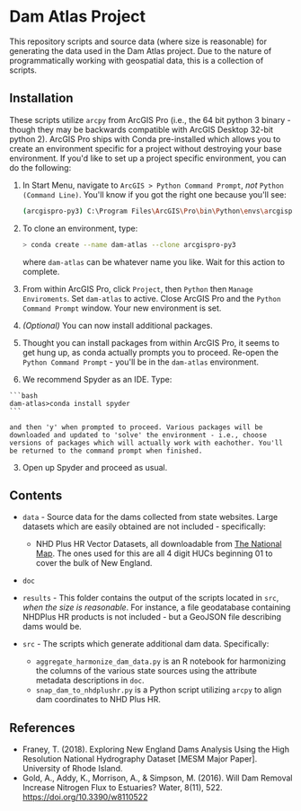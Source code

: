 # Dam Atlas Project

This repository scripts and source data (where size is reasonable) for generating the data used in the Dam Atlas project. Due to the nature of programmatically working with geospatial data, this is a collection of scripts.

## Installation

These scripts utilize `arcpy` from ArcGIS Pro (i.e., the 64 bit python 3 binary - though they may be backwards compatible with ArcGIS Desktop 32-bit python 2). ArcGIS Pro ships with Conda pre-installed which allows you to create an environment specific for a project without destroying your base environment. If you'd like to set up a project specific environment, you can do the following:

1. In Start Menu, navigate to `ArcGIS > Python Command Prompt`, _not_ `Python (Command Line)`. You'll know if you got the right one because you'll see:

    ```bash
    (arcgispro-py3) C:\Program Files\ArcGIS\Pro\bin\Python\envs\arcgispro-py3>
    ```

2. To clone an environment, type:

    ```bash
    > conda create --name dam-atlas --clone arcgispro-py3
    ```

    where `dam-atlas` can be whatever name you like. Wait for this action to complete.

3. From within ArcGIS Pro, click `Project`, then `Python` then `Manage Enviroments`. Set `dam-atlas` to active. Close ArcGIS Pro and the `Python Command Prompt` window. Your new environment is set.

4. _(Optional)_ You can now install additional packages.
  1. Thought you can install packages from within ArcGIS Pro, it seems to get hung up, as conda actually prompts you to proceed. Re-open the `Python Command Prompt` - you'll be in the `dam-atlas` environment.

  2. We recommend Spyder as an IDE. Type:

    ```bash
    dam-atlas>conda install spyder
    ```

    and then 'y' when prompted to proceed. Various packages will be downloaded and updated to 'solve' the environment - i.e., choose versions of packages which will actually work with eachother. You'll be returned to the command prompt when finished.

  3. Open up Spyder and proceed as usual.

## Contents

- `data` - Source data for the dams collected from state websites. Large datasets which are easily obtained are not included - specifically:

    - NHD Plus HR Vector Datasets, all downloadable from [The National Map](https://viewer.nationalmap.gov/basic/). The ones used for this are all 4 digit HUCs beginning 01 to cover the bulk of New England.

- `doc`
- `results` - This folder contains the output of the scripts located in `src`, _when the size is reasonable_. For instance, a file geodatabase containing NHDPlus HR products is not included - but a GeoJSON file describing dams would be.
- `src` - The scripts which generate additional dam data. Specifically:

    - `aggregate_harmonize_dam_data.py` is an R notebook for harmonizing the columns of the various state sources using the attribute metadata descriptions in `doc`.
    - `snap_dam_to_nhdplushr.py` is a Python script utilizing `arcpy` to align dam coordinates to NHD Plus HR.

## References

- Franey, T. (2018). Exploring New England Dams Analysis Using the High Resolution National Hydrography Dataset [MESM Major Paper]. University of Rhode Island.
- Gold, A., Addy, K., Morrison, A., & Simpson, M. (2016). Will Dam Removal Increase Nitrogen Flux to Estuaries? Water, 8(11), 522. https://doi.org/10.3390/w8110522
